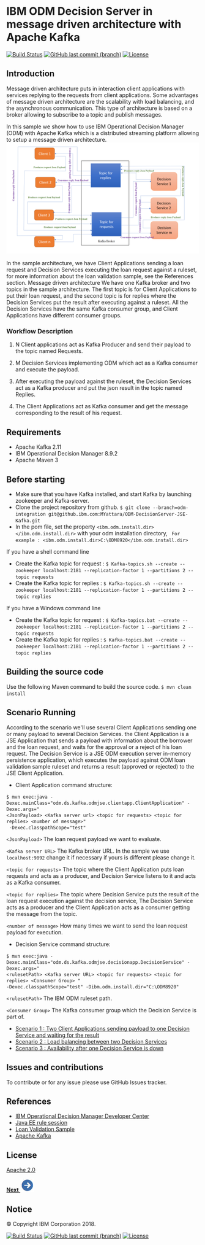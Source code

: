 # IBM ODM Decision Server in message driven architecture with Apache Kafka
[![Build Status](https://travis.ibm.com/MYattara/ODM-DecisionServer-Kafka.svg?token=YUDWXbAcjsyzHsqNF4a8&branch=master)](https://travis.ibm.com/MYattara/ODM-DecisionServer-Kafka)
[![GitHub last commit (branch)](https://img.shields.io/github/last-commit/ODMDev/odm-ondocker/dev.svg)](https://github.ibm.com/MYattara/ODM-DecisionServer-Kafka)
[![License](https://img.shields.io/badge/License-Apache%202.0-blue.svg)](https://opensource.org/licenses/Apache-2.0)

## Introduction

Message driven architecture puts in interaction client applications with services replying to the requests from client applications.
Some advantages of message driven architecture are the scalability with load balancing, and the asynchronous communication.
This type of architecture is based on a broker allowing to subscribe to a topic and publish messages.

In this sample we show how to use IBM Operational Decision Manager (ODM) with Apache Kafka which is a distributed streaming platform allowing to setup a message driven architecture.
![Sample Architecture](docs/images/architecture.png)


In the sample architecture, we have Client Applications sending a loan request and Decision Services executing the loan request against a ruleset, for more information about the loan validation sample, see the References section.
Message driven architecture 
We have one Kafka broker and two topics in the sample architecture.
The first topic is for Client Applications to put their loan request, and the second topic is for replies where the Decision Services put the result after executing against a ruleset.
All the Decision Services have the same Kafka consumer group, and Client Applications have different consumer groups.  


### Workflow Description


1. N Client applications act as Kafka Producer and send their payload to the topic named Requests.

2. M Decision Services implementing ODM which act as a Kafka consumer and execute the payload.

3. After executing the payload against the ruleset, the Decision Services act as a Kafka producer and put the json result in the topic named Replies.

4. The Client Applications act as Kafka consumer and get the message corresponding to the result of his request.

## Requirements

* Apache Kafka 2.11
* IBM Operational Decision Manager 8.9.2
* Apache Maven 3

## Before starting
* Make sure that you have Kafka installed, and start Kafka by launching zookeeper and Kafka-server.
* Clone the project repository from github.
`$ git clone --branch=odm-integration git@github.ibm.com:MYattara/ODM-DecisionServer-JSE-Kafka.git`
* In the pom file, set the property `<ibm.odm.install.dir></ibm.odm.install.dir>` with your odm installation directory, ` For example : <ibm.odm.install.dir>C:\ODM8920</ibm.odm.install.dir>`

If you have a shell command line
* Create the Kafka topic for request : `$ Kafka-topics.sh --create --zookeeper localhost:2181 --replication-factor 1 --partitions 2 --topic requests`
* Create the Kafka topic for replies : `$ Kafka-topics.sh --create --zookeeper localhost:2181 --replication-factor 1 --partitions 2 --topic replies`


If you have a Windows command line

* Create the Kafka topic for request : `$ Kafka-topics.bat --create --zookeeper localhost:2181 --replication-factor 1 --partitions 2 --topic requests`
* Create the Kafka topic for replies : `$ Kafka-topics.bat --create --zookeeper localhost:2181 --replication-factor 1 --partitions 2 --topic replies`


## Building the source code
Use the following Maven command to build the source code.
`$ mvn clean install`

## Scenario Running

According to the scenario we'll use several Client Applications sending one or many payload to several Decision Services.
the Client Application is a JSE Application that sends a payload with information about the borrower and the loan request, and waits for the approval or a reject of his loan request.
The Decision Service is a JSE ODM execution server in-memory persistence application, which executes the payload against ODM loan validation sample ruleset and returns a result (approved or rejected) to the JSE Client Application.

* Client Application command structure: 
```
$ mvn exec:java -Dexec.mainClass="odm.ds.kafka.odmjse.clientapp.ClientApplication" -Dexec.args="
<JsonPayload> <Kafka server url> <topic for requests> <topic for replies> <number of message>"
 -Dexec.classpathScope="test"

```
`<JsonPayload>`  The loan request payload we want to evaluate.

`<Kafka server URL>` The Kafka broker URL. In the sample we use `localhost:9092` change it if necessary  if yours is different please change it.

`<topic for requests>` The topic where the Client Application puts loan requests and acts as a producer, and Decision Service listens to it and acts as a Kafka consumer.

`<topic for replies>` The topic where Decision Service puts the result of the loan request execution against the decision service, The Decision Service acts as a producer and the Client Application acts as a consumer
getting the message from the topic. 

`<number of message>` How many times we want to send the loan request payload for execution.

* Decision Service command structure: 
```
$ mvn exec:java -Dexec.mainClass="odm.ds.kafka.odmjse.decisionapp.DecisionService" -Dexec.args="
<rulesetPath> <Kafka server URL> <topic for requests> <topic for replies> <Consumer Group> " 
-Dexec.classpathScope="test" -Dibm.odm.install.dir="C:\ODM8920" 

```

`<rulesetPath>` The IBM ODM ruleset path.

`<Consumer Group>` The Kafka consumer group which the Decision Service is part of.
-   [Scenario 1 : Two Client Applications sending payload to one Decision Service and waiting for the result](docs/chapters/subscenario1.md)
-   [Scenario 2 : Load balancing between two Decision Services](docs/chapters/subscenario2.md)
-   [Scenario 3 : Availability after one Decision Service is down](docs/chapters/subscenario3.md)

## Issues and contributions

To contribute or for any issue please use GitHub Issues tracker.

## References
* [IBM Operational Decision Manager Developer Center](https://developer.ibm.com/odm/)
* [Java EE rule session](https://www.ibm.com/support/knowledgecenter/en/SSQP76_8.9.2/com.ibm.odm.dserver.rules.samples/res_smp_topics/smp_res_javaee.html)
* [Loan Validation Sample](https://www.ibm.com/support/knowledgecenter/en/SSQP76_8.5.1/com.ibm.odm.dserver.rules.samples/designer_smp_topics/smp_rd_engineintmultproj_det.html)
* [Apache Kafka](https://kafka.apache.org/)

## License
[Apache 2.0](LICENSE)

[**Next** ![""](docs/images/next.jpg)](docs/chapters/subscenario1.md)
## Notice
© Copyright IBM Corporation 2018.

[![Build Status](https://travis.ibm.com/MYattara/ODM-DecisionServer-Kafka.svg?token=YUDWXbAcjsyzHsqNF4a8&branch=master)](https://travis.ibm.com/MYattara/ODM-DecisionServer-Kafka)
[![GitHub last commit (branch)](https://img.shields.io/github/last-commit/ODMDev/odm-ondocker/dev.svg)](https://github.ibm.com/MYattara/ODM-DecisionServer-Kafka)
[![License](https://img.shields.io/badge/License-Apache%202.0-blue.svg)](https://opensource.org/licenses/Apache-2.0)
